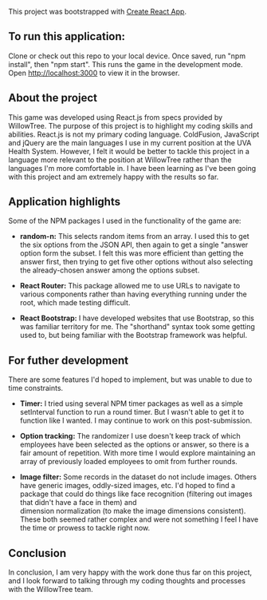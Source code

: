 This project was bootstrapped with [Create React App](https://github.com/facebook/create-react-app).

## To run this application:

Clone or check out this repo to your local device. Once saved, run "npm install", then "npm start".
This runs the game in the development mode. 
Open [http://localhost:3000](http://localhost:3000) to view it in the browser.<br />

## About the project

This game was developed using React.js from specs provided by WillowTree. The purpose of this project is to highlight my coding skills and abilities. React.js is not my primary coding language. 
ColdFusion, JavaScript and jQuery are the main languages I use in my current position at the UVA Health System. However, I 
felt it would be better to tackle this project in a language more relevant to the position at WillowTree rather than the languages I'm more comfortable in. I have been learning as I've been going with this
project and am extremely happy with the results so far.

## Application highlights

Some of the NPM packages I used in the functionality of the game are:<br />

* **random-n:** This selects random items from an array. I used this to get the six options from the JSON API, then again to get a single "answer option form the subset. I felt this was more efficient than getting the
answer first, then trying to get five other options without also selecting the already-chosen answer among the options subset.<br />

* **React Router:** This package allowed me to use URLs to navigate to various components rather than having everything running under the root, which made testing difficult. <br />

* **React Bootstrap:** I have developed websites that use Bootstrap, so this was familiar territory for me. The "shorthand" syntax took some getting used to, but being familiar with the Bootstrap framework was helpful.<br />

## For futher development

There are some features I'd hoped to implement, but was unable to due to time constraints. <br />

* **Timer:** I tried using several NPM timer packages as well as a simple setInterval function to run a round timer. But I wasn't able to get it to function like I wanted. I may continue to work on this post-submission.<br />

* **Option tracking:** The randomizer I use doesn't keep track of which employees have been selected as the options or answer, so there is a fair amount of repetition. With more time I would explore maintaining an array of 
previously loaded employees to omit from further rounds. 

* **Image filter:** Some records in the dataset do not include images. Others have generic images, oddly-sized images, etc. I'd hoped to find a package that could do things like face recognition (filtering out images that didn't have a face in them) and  
dimension normalization (to make the image dimensions consistent). These both seemed rather complex and were not something I feel I have the time or prowess to tackle right now.

## Conclusion

In conclusion, I am very happy with the work done thus far on this project, and I look forward to talking through my coding thoughts and processes with the WillowTree team. 
